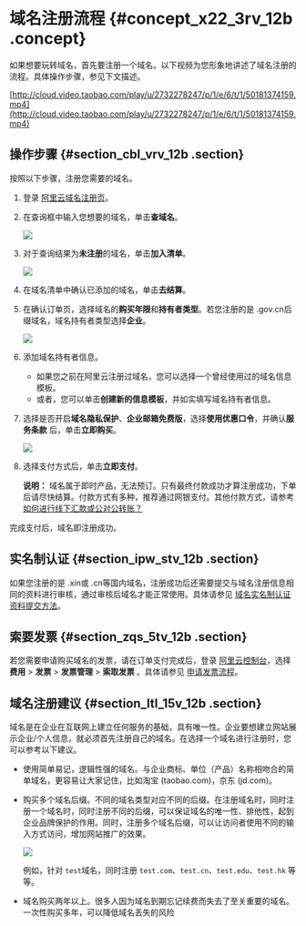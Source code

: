 # 域名注册流程 {#concept_x22_3rv_12b .concept}

如果想要玩转域名，首先要注册一个域名。以下视频为您形象地讲述了域名注册的流程。具体操作步骤，参见下文描述。

[http://cloud.video.taobao.com/play/u/2732278247/p/1/e/6/t/1/50181374159.mp4](http://cloud.video.taobao.com/play/u/2732278247/p/1/e/6/t/1/50181374159.mp4)

## 操作步骤 {#section_cbl_vrv_12b .section}

按照以下步骤，注册您需要的域名。

1.  登录 [阿里云域名注册页](https://wanwang.aliyun.com/)。
2.  在查询框中输入您想要的域名，单击**查域名**。

    ![](http://static-aliyun-doc.oss-cn-hangzhou.aliyuncs.com/assets/img/14312/5937_zh-CN.png)

3.  对于查询结果为**未注册**的域名，单击**加入清单**。

    ![](http://static-aliyun-doc.oss-cn-hangzhou.aliyuncs.com/assets/img/14312/5938_zh-CN.png)

4.  在域名清单中确认已添加的域名，单击**去结算**。
5.  在确认订单页，选择域名的**购买年限**和**持有者类型**。若您注册的是 .gov.cn后缀域名，域名持有者类型选择**企业**。

    ![](http://static-aliyun-doc.oss-cn-hangzhou.aliyuncs.com/assets/img/14312/5939_zh-CN.png)

6.  添加域名持有者信息。
    -   如果您之前在阿里云注册过域名，您可以选择一个曾经使用过的域名信息模板。
    -   或者，您可以单击**创建新的信息模板**，并如实填写域名持有者信息。
7.  选择是否开启**域名隐私保护**、**企业邮箱免费版**，选择**使用优惠口令**，并确认**服务条款** 后，单击**立即购买**。

    ![](http://static-aliyun-doc.oss-cn-hangzhou.aliyuncs.com/assets/img/14312/5940_zh-CN.png)

8.  选择支付方式后，单击**立即支付**。

    **说明：** 域名属于即时产品，无法预订。只有最终付款成功才算注册成功，下单后请尽快结算。付款方式有多种，推荐通过网银支付。其他付款方式，请参考 [如何进行线下汇款或公对公转账？](https://help.aliyun.com/document_detail/37108.html)


完成支付后，域名即注册成功。

## 实名制认证 {#section_ipw_stv_12b .section}

如果您注册的是 .xin或 .cn等国内域名，注册成功后还需要提交与域名注册信息相同的资料进行审核，通过审核后域名才能正常使用。具体请参见 [域名实名制认证资料提交方法](https://help.aliyun.com/document_detail/35881.html)。

## 索要发票 {#section_zqs_5tv_12b .section}

若您需要申请购买域名的发票，请在订单支付完成后，登录 [阿里云控制台](https://home.console.aliyun.com/new)，选择**费用** \> **发票** \> **发票管理** \> **索取发票** 。具体请参见 [申请发票流程](https://help.aliyun.com/document_detail/37053.html)。

## 域名注册建议 {#section_ltl_15v_12b .section}

域名是在企业在互联网上建立任何服务的基础，具有唯一性。企业要想建立网站展示企业/个人信息，就必须首先注册自己的域名。在选择一个域名进行注册时，您可以参考以下建议。

-   使用简单易记，逻辑性强的域名。与企业商标、单位（产品）名称相吻合的简单域名，更容易让大家记住，比如淘宝 \(taobao.com\)，京东 \(jd.com\)。

-   购买多个域名后缀。不同的域名类型对应不同的后缀。在注册域名时，同时注册一个域名时，同时注册不同的后缀，可以保证域名的唯一性、排他性，起到企业品牌保护的作用。同时，注册多个域名后缀，可以让访问者使用不同的输入方式访问，增加网站推广的效果。

    ![](http://static-aliyun-doc.oss-cn-hangzhou.aliyuncs.com/assets/img/14312/5941_zh-CN.png)

    例如，针对 `test`域名，同时注册 `test.com`、`test.cn`、`test.edu`、`test.hk` 等等。

-   域名购买两年以上。很多人因为域名到期忘记续费而失去了至关重要的域名。一次性购买多年，可以降低域名丢失的风险


